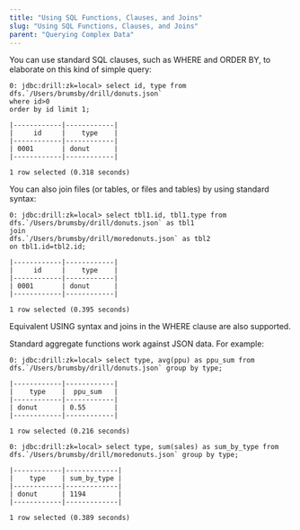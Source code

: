 ```yaml
---
title: "Using SQL Functions, Clauses, and Joins"
slug: "Using SQL Functions, Clauses, and Joins"
parent: "Querying Complex Data"
---
```

You can use standard SQL clauses, such as WHERE and ORDER BY, to elaborate on
this kind of simple query:

    0: jdbc:drill:zk=local> select id, type from dfs.`/Users/brumsby/drill/donuts.json`
    where id>0
    order by id limit 1;
  
    |------------|------------|
    |     id     |    type    |
    |------------|------------|
    | 0001       | donut      |
    |------------|------------|
  
    1 row selected (0.318 seconds)

You can also join files (or tables, or files and tables) by using standard
syntax:

    0: jdbc:drill:zk=local> select tbl1.id, tbl1.type from dfs.`/Users/brumsby/drill/donuts.json` as tbl1
    join
    dfs.`/Users/brumsby/drill/moredonuts.json` as tbl2
    on tbl1.id=tbl2.id;
  
    |------------|------------|
    |     id     |    type    |
    |------------|------------|
    | 0001       | donut      |
    |------------|------------|
  
    1 row selected (0.395 seconds)

Equivalent USING syntax and joins in the WHERE clause are also supported.

Standard aggregate functions work against JSON data. For example:

    0: jdbc:drill:zk=local> select type, avg(ppu) as ppu_sum from dfs.`/Users/brumsby/drill/donuts.json` group by type;
  
    |------------|------------|
    |    type    |  ppu_sum   |
    |------------|------------|
    | donut      | 0.55       |
    |------------|------------|
  
    1 row selected (0.216 seconds)
  
    0: jdbc:drill:zk=local> select type, sum(sales) as sum_by_type from dfs.`/Users/brumsby/drill/moredonuts.json` group by type;
  
    |------------|-------------|
    |    type    | sum_by_type |
    |------------|-------------|
    | donut      | 1194        |
    |------------|-------------|
  
    1 row selected (0.389 seconds)
